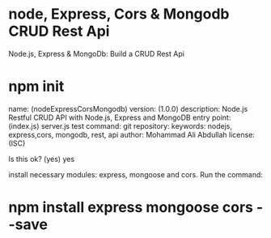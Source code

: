 # node, Express, Cors & Mongodb CRUD Rest Api
Node.js, Express &amp; MongoDb: Build a CRUD Rest Api

# npm init
name: (nodeExpressCorsMongodb) 
version: (1.0.0) 
description: Node.js Restful CRUD API with Node.js, Express and MongoDB
entry point: (index.js) server.js
test command: 
git repository: 
keywords: nodejs, express,cors, mongodb, rest, api
author: Mohammad Ali Abdullah
license: (ISC)

Is this ok? (yes) yes

install necessary modules: express, mongoose and cors.
Run the command:
# npm install express mongoose cors --save